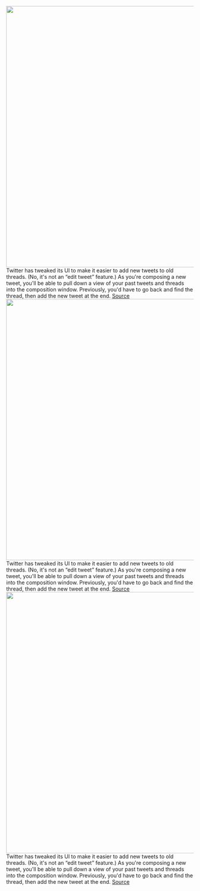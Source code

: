 <img src='https://cdn.vox-cdn.com/thumbor/-JPUZ274x_5eWS35FnXnyoYggMA=/0x0:2040x1360/1200x800/filters:focal(679x457:1005x783)/cdn.vox-cdn.com/uploads/chorus_image/image/66343458/akrales_180620_1777_0259.0.jpg' width='700px' /><br/>
Twitter has tweaked its UI to make it easier to add new tweets to old threads. (No, it's not an “edit tweet” feature.) As you're composing a new tweet, you'll be able to pull down a view of your past tweets and threads into the composition window. Previously, you'd have to go back and find the thread, then add the new tweet at the end.
<a href='https://www.theverge.com/2020/2/20/21145288/twitter-threads-update-add-new-tweets-old-ios-app'> Source <a/><img src='https://cdn.vox-cdn.com/thumbor/-JPUZ274x_5eWS35FnXnyoYggMA=/0x0:2040x1360/1200x800/filters:focal(679x457:1005x783)/cdn.vox-cdn.com/uploads/chorus_image/image/66343458/akrales_180620_1777_0259.0.jpg' width='700px' /><br/>
Twitter has tweaked its UI to make it easier to add new tweets to old threads. (No, it's not an “edit tweet” feature.) As you're composing a new tweet, you'll be able to pull down a view of your past tweets and threads into the composition window. Previously, you'd have to go back and find the thread, then add the new tweet at the end.
<a href='https://www.theverge.com/2020/2/20/21145288/twitter-threads-update-add-new-tweets-old-ios-app'> Source <a/><img src='https://cdn.vox-cdn.com/thumbor/-JPUZ274x_5eWS35FnXnyoYggMA=/0x0:2040x1360/1200x800/filters:focal(679x457:1005x783)/cdn.vox-cdn.com/uploads/chorus_image/image/66343458/akrales_180620_1777_0259.0.jpg' width='700px' /><br/>
Twitter has tweaked its UI to make it easier to add new tweets to old threads. (No, it's not an “edit tweet” feature.) As you're composing a new tweet, you'll be able to pull down a view of your past tweets and threads into the composition window. Previously, you'd have to go back and find the thread, then add the new tweet at the end.
<a href='https://www.theverge.com/2020/2/20/21145288/twitter-threads-update-add-new-tweets-old-ios-app'> Source <a/>